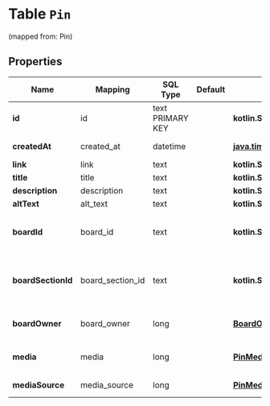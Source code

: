 
# Table `Pin`
(mapped from: Pin)

## Properties
Name | Mapping | SQL Type | Default | Type | Description | Notes
---- | ------- | -------- | ------- | ---- | ----------- | -----
**id** | id | text PRIMARY KEY |  | **kotlin.String** |  |  [optional] [readonly]
**createdAt** | created_at | datetime |  | [**java.time.LocalDateTime**](java.time.LocalDateTime.md) |  |  [optional] [readonly]
**link** | link | text |  | **kotlin.String** |  |  [optional]
**title** | title | text |  | **kotlin.String** |  |  [optional]
**description** | description | text |  | **kotlin.String** |  |  [optional]
**altText** | alt_text | text |  | **kotlin.String** |  |  [optional]
**boardId** | board_id | text |  | **kotlin.String** | The board to which this Pin belongs. |  [optional]
**boardSectionId** | board_section_id | text |  | **kotlin.String** | The board section to which this Pin belongs. |  [optional]
**boardOwner** | board_owner | long |  | [**BoardOwner**](BoardOwner.md) |  |  [optional] [readonly] [foreignkey]
**media** | media | long |  | [**PinMedia**](PinMedia.md) |  |  [optional] [readonly] [foreignkey]
**mediaSource** | media_source | long |  | [**PinMediaSource**](PinMediaSource.md) |  |  [optional] [foreignkey]














